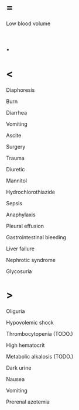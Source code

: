 # =

Low blood volume

# .

# <

Diaphoresis

Burn

Diarrhea

Vomiting

Ascite

Surgery

Trauma

Diuretic

Mannitol

Hydrochlorothiazide

Sepsis

Anaphylaxis

Pleural effusion

Gastrointestinal bleeding

Liver failure

Nephrotic syndrome

Glycosuria

# >

Oliguria

Hypovolemic shock

Thrombocytopenia (TODO.)

High hematocrit

Metabolic alkalosis (TODO.)

Dark urine

Nausea

Vomiting

Prerenal azotemia
